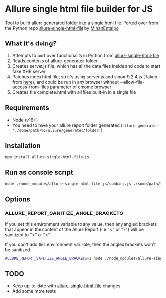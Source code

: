 # Allure single html file builder for JS

Tool to build allure generated folder into a single html file.
Ported over from the Python repo [allure-single-html-file](https://github.com/MihanEntalpo/allure-single-html-file) by [MihanEntalpo](https://github.com/MihanEntalpo)

## What it's doing?

1. Attempts to port over functionality in Python from [allure-single-html-file](https://github.com/MihanEntalpo/allure-single-html-file)
2. Reads contents of allure-generated folder
3. Creates server.js file, which has all the data files inside and code to start fake XHR server
4. Patches index.html file, so it's using server.js and sinon-9.2.4.js (Taken from [here](https://sinonjs.org/)), and could be run in any browser without --allow-file-access-from-files parameter of chrome browser
5. Creates file complete.html with all files built-in in a single file

## Requirements

* Node (v16+)
* You need to have your allure report folder generated (`allure generate './some/path/to/allure/generated/folder'`)

## Installation

```bash
npm install allure-single-html-file-js
```

## Run as console script

```bash
node ./node_modules/allure-single-html-file-js/combine.js ./some/path/to/allure/generated/folder
```

## Options

### ALLURE_REPORT_SANITIZE_ANGLE_BRACKETS
If you set this environment variable to any value, then any angled brackets that appear in the content of the Allure Report (i.e "<" or ">") will be sanitized to "&lt;" or "&gt;"

If you don't add this environment variable, then the angled brackets won't be sanitized.

```bash
ALLURE_REPORT_SANITIZE_ANGLE_BRACKETS=1 node ./node_modules/allure-single-html-file-js/combine.js ./some/path/to/allure/generated/folder
```


## TODO

* Keep up-to-date with [allure-single-html-file](https://github.com/MihanEntalpo/allure-single-html-file) changes
* Add some more tests